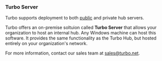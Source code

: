 ### Turbo Server

Turbo supports deployment to both [public](/hub) and private hub servers.

Turbo offers an on-premise soltuion called **Turbo Server** that allows your organization to host an internal hub. Any Windows machine can host this software. It provides the same functionality as the Turbo Hub, but hosted entirely on your organization's network.

For more information, contact our sales team at [sales@turbo.net](mailto:sales@turbo.net).